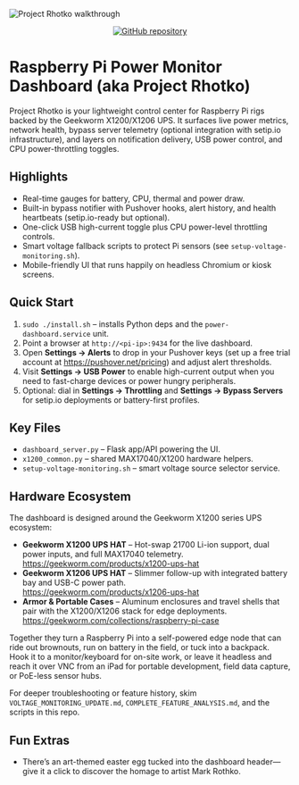 ![Project Rhotko walkthrough](README-demo.gif)

<p align="center">
  <a href="https://github.com/nfodor/power-monitoring">
    <img src="https://img.shields.io/badge/GitHub-nfodor%2Fpower--monitoring-181717?logo=github" alt="GitHub repository" />
  </a>
</p>

# Raspberry Pi Power Monitor Dashboard (aka Project Rhotko)

Project Rhotko is your lightweight control center for Raspberry Pi rigs backed by the Geekworm X1200/X1206 UPS. It surfaces live power metrics, network health, bypass server telemetry (optional integration with setip.io infrastructure), and layers on notification delivery, USB power control, and CPU power-throttling toggles.

## Highlights
- Real-time gauges for battery, CPU, thermal and power draw.
- Built-in bypass notifier with Pushover hooks, alert history, and health heartbeats (setip.io-ready but optional).
- One-click USB high-current toggle plus CPU power-level throttling controls.
- Smart voltage fallback scripts to protect Pi sensors (see `setup-voltage-monitoring.sh`).
- Mobile-friendly UI that runs happily on headless Chromium or kiosk screens.

## Quick Start
1. `sudo ./install.sh` – installs Python deps and the `power-dashboard.service` unit.
2. Point a browser at `http://<pi-ip>:9434` for the live dashboard.
3. Open **Settings → Alerts** to drop in your Pushover keys (set up a free trial account at <https://pushover.net/pricing>) and adjust alert thresholds.
4. Visit **Settings → USB Power** to enable high-current output when you need to fast-charge devices or power hungry peripherals.
5. Optional: dial in **Settings → Throttling** and **Settings → Bypass Servers** for setip.io deployments or battery-first profiles.

## Key Files
- `dashboard_server.py` – Flask app/API powering the UI.
- `x1200_common.py` – shared MAX17040/X1200 hardware helpers.
- `setup-voltage-monitoring.sh` – smart voltage source selector service.

## Hardware Ecosystem
The dashboard is designed around the Geekworm X1200 series UPS ecosystem:

- **Geekworm X1200 UPS HAT** – Hot-swap 21700 Li-ion support, dual power inputs, and full MAX17040 telemetry.<br>
  <https://geekworm.com/products/x1200-ups-hat>
- **Geekworm X1206 UPS HAT** – Slimmer follow-up with integrated battery bay and USB-C power path.<br>
  <https://geekworm.com/products/x1206-ups-hat>
- **Armor & Portable Cases** – Aluminum enclosures and travel shells that pair with the X1200/X1206 stack for edge deployments.<br>
  <https://geekworm.com/collections/raspberry-pi-case>

Together they turn a Raspberry Pi into a self-powered edge node that can ride out brownouts, run on battery in the field, or tuck into a backpack. Hook it to a monitor/keyboard for on-site work, or leave it headless and reach it over VNC from an iPad for portable development, field data capture, or PoE-less sensor hubs.

For deeper troubleshooting or feature history, skim `VOLTAGE_MONITORING_UPDATE.md`, `COMPLETE_FEATURE_ANALYSIS.md`, and the scripts in this repo.

## Fun Extras
- There’s an art-themed easter egg tucked into the dashboard header—give it a click to discover the homage to artist Mark Rothko.
